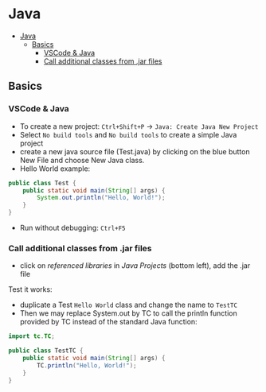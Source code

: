 # Java
- [Java](#java)
  - [Basics](#basics)
    - [VSCode \& Java](#vscode--java)
    - [Call additional classes from .jar files](#call-additional-classes-from-jar-files)



## Basics
### VSCode & Java
- To create a new project: `Ctrl+Shift+P` -> `Java: Create Java New Project`
- Select `No build tools` and `No build tools` to create a simple Java project
- create a new java source file (Test.java) by clicking on the blue button New File and choose New Java class.
- Hello World example:
```java
public class Test {
    public static void main(String[] args) {
        System.out.println("Hello, World!");
    }
}
```
- Run without debugging: `Ctrl+F5`

### Call additional classes from .jar files
- click on *referenced libraries* in *Java Projects* (bottom left), add the .jar file 

Test it works: 
- duplicate a Test `Hello World` class and change the name to `TestTC`
- Then we may replace System.out by TC to call the println function provided by TC instead of the standard Java function:

```java
import tc.TC;

public class TestTC {
    public static void main(String[] args) {
        TC.println("Hello, World!");
    }
}
```